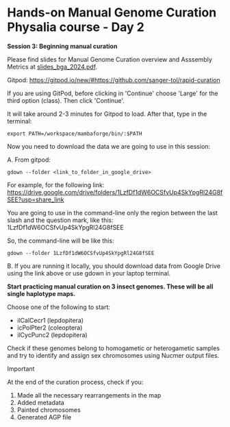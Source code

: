 # Hands-on Manual Genome Curation Physalia course - Day 2

**Session 3: Beginning manual curation**

Please find slides for Manual Genome Curation overview and Asssembly Metrics at [slides_bga_2024.pdf](slides_bga_2024.pdf).

Gitpod: https://gitpod.io/new/#https://github.com/sanger-tol/rapid-curation

If you are using GitPod, before clicking in 'Continue' choose 'Large' for the third option (class). Then click 'Continue'.

It will take around 2-3 minutes for Gitpod to load. After that, type in the terminal: 

```
export PATH=/workspace/mambaforge/bin/:$PATH

```

Now you need to download the data we are going to use in this session:

A. From gitpod:

```
gdown --folder <link_to_folder_in_google_drive>

```

For example, for the following link:
https://drive.google.com/drive/folders/1LzfDf1dW6OCSfvUp4SkYpgRl24G8fSEE?usp=share_link

You are going to use in the command-line only the region between the last slash and the question mark, like this: 1LzfDf1dW6OCSfvUp4SkYpgRl24G8fSEE

So, the command-line will be like this:

```
gdown --folder 1LzfDf1dW6OCSfvUp4SkYpgRl24G8fSEE

```

B. If you are running it locally, you should download data from Google Drive using the link above or use gdown in your laptop terminal.


**Start practicing manual curation on 3 insect genomes. These will be all single haplotype maps.**

Choose one of the following to start:

- ilCalCecr1 (lepdopitera)
- icPolPter2 (coleoptera)
- ilCycPunc2 (lepdopitera)

Check if these genomes belong to homogametic or heterogametic samples and try to identify and assign sex chromosomes using Nucmer output files.

> [!IMPORTANT]
> At the end of the curation process, check if you:
> 1. Made all the necessary rearrangements in the map
> 2. Added metadata
> 3. Painted chromosomes
> 4. Generated AGP file
